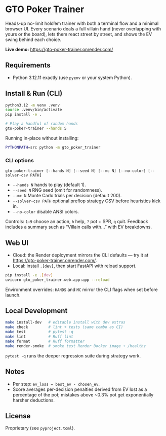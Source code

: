 # GTO Poker Trainer

Heads-up no-limit hold’em trainer with both a terminal flow and a minimal browser UI. Every scenario deals a full villain hand (never overlapping with yours or the board), lets them react street by street, and shows the EV swing behind each choice.

**Live demo:** https://gto-poker-trainer.onrender.com/

## Requirements

- Python 3.12.11 exactly (use `pyenv` or your system Python).

## Install & Run (CLI)

```bash
python3.12 -m venv .venv
source .venv/bin/activate
pip install -e .

# Play a handful of random hands
gto-poker-trainer --hands 5
```

Running in-place without installing:

```bash
PYTHONPATH=src python -m gto_poker_trainer
```

### CLI options

```
gto-poker-trainer [--hands N] [--seed N] [--mc N] [--no-color] [--solver-csv PATH]
```

- `--hands N` hands to play (default 1).
- `--seed N` RNG seed (omit for randomness).
- `--mc N` Monte Carlo trials per decision (default 200).
- `--solver-csv PATH` optional preflop strategy CSV before heuristics kick in.
- `--no-color` disable ANSI colors.

Controls: `1–9` choose an action, `h` help, `?` pot + SPR, `q` quit. Feedback includes a summary such as “Villain calls with…” with EV breakdowns.

## Web UI

- Cloud: the Render deployment mirrors the CLI defaults — try it at https://gto-poker-trainer.onrender.com/.
- Local: install `.[dev]`, then start FastAPI with reload support.

```bash
pip install -e .[dev]
uvicorn gto_poker_trainer.web.app:app --reload
```

Environment overrides: `HANDS` and `MC` mirror the CLI flags when set before launch.

## Local Development

```bash
make install-dev   # editable install with dev extras
make check         # lint + tests (same combo as CI)
make test          # pytest -q
make lint          # Ruff lint
make format        # Ruff formatter
make render-smoke  # smoke test Render Docker image + /healthz
```

`pytest -q` runs the deeper regression suite during strategy work.

## Notes

- Per step: `ev_loss = best_ev - chosen_ev`.
- Score averages per-decision penalties derived from EV lost as a percentage of the pot; mistakes above ~0.3% pot get exponentially harsher deductions.

## License

Proprietary (see `pyproject.toml`).
